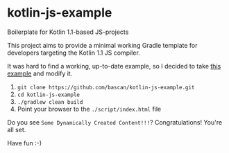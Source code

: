 # kotlin-js-example
Boilerplate for Kotlin 1.1-based JS-projects

This project aims to provide a minimal working Gradle template
for developers targeting the Kotlin 1.1 JS compiler. 
 
It was hard to find a working, up-to-date example, so I decided
to take [this example](https://github.com/JetBrains/kotlin/tree/master/libraries/examples/browser-example)
and modify it.
1. ``git clone https://github.com/bascan/kotlin-js-example.git`` 
1. ``cd kotlin-js-example`` 
1. ``./gradlew clean build`` 
1. Point your browser to the ``./script/index.html`` file 
 
Do you see ``Some Dynamically Created Content!!!``?
Congratulations! You're all set.

Have fun :-)